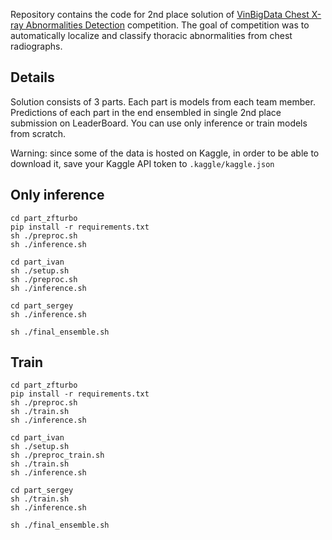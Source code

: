 Repository contains the code for 2nd place solution of [VinBigData Chest X-ray Abnormalities Detection](https://www.kaggle.com/c/vinbigdata-chest-xray-abnormalities-detection/leaderboard) 
competition. The goal of competition was to automatically localize and classify 
thoracic abnormalities from chest radiographs.

## Details

Solution consists of 3 parts. Each part is models from each team member. Predictions of each part in the end ensembled in single 2nd place submission on LeaderBoard. 
You can use only inference or train models from scratch.   

Warning: since some of the data is hosted on Kaggle, in order to be able to download it, save your Kaggle API token to `.kaggle/kaggle.json`

## Only inference 

```
cd part_zfturbo
pip install -r requirements.txt
sh ./preproc.sh
sh ./inference.sh

cd part_ivan
sh ./setup.sh
sh ./preproc.sh
sh ./inference.sh

cd part_sergey
sh ./inference.sh

sh ./final_ensemble.sh
```

## Train

```
cd part_zfturbo
pip install -r requirements.txt
sh ./preproc.sh
sh ./train.sh
sh ./inference.sh

cd part_ivan
sh ./setup.sh
sh ./preproc_train.sh
sh ./train.sh
sh ./inference.sh

cd part_sergey
sh ./train.sh
sh ./inference.sh

sh ./final_ensemble.sh
```
